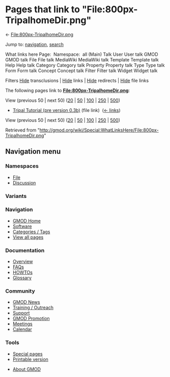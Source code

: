 <div id="mw-page-base" class="noprint">

</div>

<div id="mw-head-base" class="noprint">

</div>

<div id="content" class="mw-body" role="main">

<span id="top"></span>

<div id="mw-js-message" style="display:none;">

</div>



# <span dir="auto">Pages that link to "File:800px-TripalhomeDir.png"</span>

<div id="bodyContent">

<div id="contentSub">

←
[File:800px-TripalhomeDir.png](/wiki/File:800px-TripalhomeDir.png "File:800px-TripalhomeDir.png")

</div>

<div id="jump-to-nav" class="mw-jump">

Jump to: [navigation](#mw-navigation), [search](#p-search)

</div>

<div id="mw-content-text">

What links here Page:  Namespace:  all (Main) Talk User User talk GMOD
GMOD talk File File talk MediaWiki MediaWiki talk Template Template talk
Help Help talk Category Category talk Property Property talk Type Type
talk Form Form talk Concept Concept talk Filter Filter talk Widget
Widget talk

Filters
[Hide](/mediawiki/index.php?title=Special:WhatLinksHere/File:800px-TripalhomeDir.png&hidetrans=1 "Special:WhatLinksHere/File:800px-TripalhomeDir.png")
transclusions \|
[Hide](/mediawiki/index.php?title=Special:WhatLinksHere/File:800px-TripalhomeDir.png&hidelinks=1 "Special:WhatLinksHere/File:800px-TripalhomeDir.png")
links \|
[Hide](/mediawiki/index.php?title=Special:WhatLinksHere/File:800px-TripalhomeDir.png&hideredirs=1 "Special:WhatLinksHere/File:800px-TripalhomeDir.png")
redirects \|
[Hide](/mediawiki/index.php?title=Special:WhatLinksHere/File:800px-TripalhomeDir.png&hideimages=1 "Special:WhatLinksHere/File:800px-TripalhomeDir.png")
file links

The following pages link to
**[File:800px-TripalhomeDir.png](/wiki/File:800px-TripalhomeDir.png "File:800px-TripalhomeDir.png")**:

View (previous 50 \| next 50)
([20](/mediawiki/index.php?title=Special:WhatLinksHere/File:800px-TripalhomeDir.png&limit=20 "Special:WhatLinksHere/File:800px-TripalhomeDir.png")
\|
[50](/mediawiki/index.php?title=Special:WhatLinksHere/File:800px-TripalhomeDir.png&limit=50 "Special:WhatLinksHere/File:800px-TripalhomeDir.png")
\|
[100](/mediawiki/index.php?title=Special:WhatLinksHere/File:800px-TripalhomeDir.png&limit=100 "Special:WhatLinksHere/File:800px-TripalhomeDir.png")
\|
[250](/mediawiki/index.php?title=Special:WhatLinksHere/File:800px-TripalhomeDir.png&limit=250 "Special:WhatLinksHere/File:800px-TripalhomeDir.png")
\|
[500](/mediawiki/index.php?title=Special:WhatLinksHere/File:800px-TripalhomeDir.png&limit=500 "Special:WhatLinksHere/File:800px-TripalhomeDir.png"))

- [Tripal Tutorial (pre version
  0.3b)](/wiki/Tripal_Tutorial_(pre_version_0.3b) "Tripal Tutorial (pre version 0.3b)")
  (file link) ‎ <span class="mw-whatlinkshere-tools">([←
  links](/mediawiki/index.php?title=Special:WhatLinksHere&target=Tripal+Tutorial+%28pre+version+0.3b%29 "Special:WhatLinksHere"))</span>

View (previous 50 \| next 50)
([20](/mediawiki/index.php?title=Special:WhatLinksHere/File:800px-TripalhomeDir.png&limit=20 "Special:WhatLinksHere/File:800px-TripalhomeDir.png")
\|
[50](/mediawiki/index.php?title=Special:WhatLinksHere/File:800px-TripalhomeDir.png&limit=50 "Special:WhatLinksHere/File:800px-TripalhomeDir.png")
\|
[100](/mediawiki/index.php?title=Special:WhatLinksHere/File:800px-TripalhomeDir.png&limit=100 "Special:WhatLinksHere/File:800px-TripalhomeDir.png")
\|
[250](/mediawiki/index.php?title=Special:WhatLinksHere/File:800px-TripalhomeDir.png&limit=250 "Special:WhatLinksHere/File:800px-TripalhomeDir.png")
\|
[500](/mediawiki/index.php?title=Special:WhatLinksHere/File:800px-TripalhomeDir.png&limit=500 "Special:WhatLinksHere/File:800px-TripalhomeDir.png"))

</div>

<div class="printfooter">

Retrieved from
"<http://gmod.org/wiki/Special:WhatLinksHere/File:800px-TripalhomeDir.png>"

</div>

<div id="catlinks" class="catlinks catlinks-allhidden">

</div>

<div class="visualClear">

</div>

</div>

</div>

<div id="mw-navigation">

## Navigation menu

<div id="mw-head">



<div id="left-navigation">

<div id="p-namespaces" class="vectorTabs" role="navigation"
aria-labelledby="p-namespaces-label">

### Namespaces

- <span id="ca-nstab-image"><a href="/wiki/File:800px-TripalhomeDir.png" accesskey="c"
  title="View the file page [c]">File</a></span>
- <span id="ca-talk"><a
  href="/mediawiki/index.php?title=File_talk:800px-TripalhomeDir.png&amp;action=edit&amp;redlink=1"
  accesskey="t"
  title="Discussion about the content page [t]">Discussion</a></span>

</div>

<div id="p-variants" class="vectorMenu emptyPortlet" role="navigation"
aria-labelledby="p-variants-label">

### 

### Variants[](#)

<div class="menu">

</div>

</div>

</div>

<div id="right-navigation">





</div>



</div>

</div>

</div>

<div id="mw-panel">

<div id="p-logo" role="banner">

<a href="/wiki/Main_Page"
style="background-image: url(http://gmod.org/images/GMOD-cogs.png);"
title="Visit the main page"></a>

</div>

<div id="p-Navigation" class="portal" role="navigation"
aria-labelledby="p-Navigation-label">

### Navigation

<div class="body">

- <span id="n-GMOD-Home">[GMOD Home](/wiki/Main_Page)</span>
- <span id="n-Software">[Software](/wiki/GMOD_Components)</span>
- <span id="n-Categories-.2F-Tags">[Categories /
  Tags](/wiki/Categories)</span>
- <span id="n-View-all-pages">[View all
  pages](/wiki/Special:AllPages)</span>

</div>

</div>

<div id="p-Documentation" class="portal" role="navigation"
aria-labelledby="p-Documentation-label">

### Documentation

<div class="body">

- <span id="n-Overview">[Overview](/wiki/Overview)</span>
- <span id="n-FAQs">[FAQs](/wiki/Category:FAQ)</span>
- <span id="n-HOWTOs">[HOWTOs](/wiki/Category:HOWTO)</span>
- <span id="n-Glossary">[Glossary](/wiki/Glossary)</span>

</div>

</div>

<div id="p-Community" class="portal" role="navigation"
aria-labelledby="p-Community-label">

### Community

<div class="body">

- <span id="n-GMOD-News">[GMOD News](/wiki/GMOD_News)</span>
- <span id="n-Training-.2F-Outreach">[Training /
  Outreach](/wiki/Training_and_Outreach)</span>
- <span id="n-Support">[Support](/wiki/Support)</span>
- <span id="n-GMOD-Promotion">[GMOD
  Promotion](/wiki/GMOD_Promotion)</span>
- <span id="n-Meetings">[Meetings](/wiki/Meetings)</span>
- <span id="n-Calendar">[Calendar](/wiki/Calendar)</span>

</div>

</div>

<div id="p-tb" class="portal" role="navigation"
aria-labelledby="p-tb-label">

### Tools

<div class="body">

- <span id="t-specialpages"><a href="/wiki/Special:SpecialPages" accesskey="q"
  title="A list of all special pages [q]">Special pages</a></span>
- <span id="t-print"><a
  href="/mediawiki/index.php?title=Special:WhatLinksHere/File:800px-TripalhomeDir.png&amp;printable=yes"
  rel="alternate" accesskey="p"
  title="Printable version of this page [p]">Printable version</a></span>

</div>

</div>

</div>

</div>

<div id="footer" role="contentinfo">

- <span id="footer-places-about">[About
  GMOD](/wiki/GMOD:About "GMOD:About")</span>

<!-- -->






</div>

